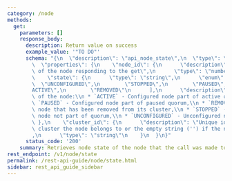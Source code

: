 ```yaml
---
category: /node
methods:
  get:
    parameters: []
    response_body:
      description: Return value on success
      example_value: '"TO DO"'
      schema: "{\n  \"description\": \"api_node_state\",\n  \"type\": \"object\",\n\
        \  \"properties\": {\n    \"node_id\": {\n      \"description\": \"node-id\
        \ of the node responding to the get\",\n      \"type\": \"number\"\n    },\n\
        \    \"state\": {\n      \"type\": \"string\",\n      \"enum\": [\n      \
        \  \"UNCONFIGURED\",\n        \"STOPPED\",\n        \"PAUSED\",\n        \"\
        ACTIVE\",\n        \"REMOVED\"\n      ],\n      \"description\": \"The state\
        \ of the node:\\n * `ACTIVE` - Configured node part of active quorum,\\n *\
        \ `PAUSED` - Configured node part of paused quorum,\\n * `REMOVED` - Configured\
        \ node that has been removed from its cluster,\\n * `STOPPED` - Configured\
        \ node not part of quorum,\\n * `UNCONFIGURED` - Unconfigured node\"\n   \
        \ },\n    \"cluster_id\": {\n      \"description\": \"Unique identifier of\
        \ cluster the node belongs to or the empty string ('') if the node is unconfigured\"\
        ,\n      \"type\": \"string\"\n    }\n  }\n}"
      status_code: '200'
    summary: Retrieves node state of the node that the call was made to.
rest_endpoint: /v1/node/state
permalink: /rest-api-guide/node/state.html
sidebar: rest_api_guide_sidebar
---
```

